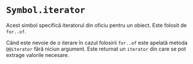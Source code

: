 # `Symbol.iterator`

Acest simbol specifică iteratorul din oficiu pentru un obiect. Este folosit de `for..of`.

Când este nevoie de o iterare în cazul folosirii `for..of` este apelată metoda `@@iterator` fără niciun argument. Este returnat un `iterator` din care se pot extrage valorile necesare.
